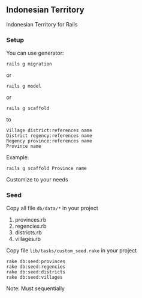 ## Indonesian Territory

Indonesian Territory for Rails

### Setup

You can use generator:

```
rails g migration
```

or

```
rails g model
```

or

```
rails g scaffold
```

to

```
Village district:references name
District regency:references name
Regency province:references name
Province name
```

Example:

```
rails g scaffold Province name
```

Customize to your needs

### Seed

Copy all file `db/data/*` in your project

1. provinces.rb
2. regencies.rb
3. districts.rb
4. villages.rb

Copy file `lib/tasks/custom_seed.rake` in your project

```
rake db:seed:provinces
rake db:seed:regencies
rake db:seed:districts
rake db:seed:villages
```

Note: Must sequentially
